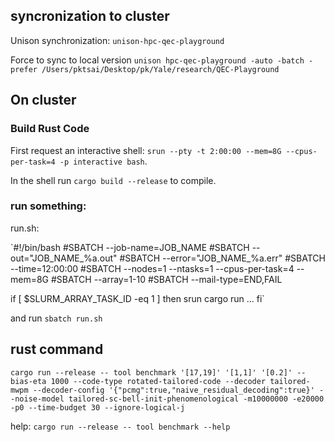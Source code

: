 ## syncronization to cluster

Unison synchronization: 
`unison-hpc-qec-playground`

Force to sync to local version
`unison hpc-qec-playground -auto -batch -prefer /Users/pktsai/Desktop/pk/Yale/research/QEC-Playground`

## On cluster
### Build Rust Code
First request an interactive shell: 
`srun --pty -t 2:00:00 --mem=8G --cpus-per-task=4 -p interactive bash`.

In the shell run 
`cargo build --release` 
to compile.

### run something:
run.sh:

`#!/bin/bash
#SBATCH --job-name=JOB_NAME
#SBATCH --out="JOB_NAME_%a.out"
#SBATCH --error="JOB_NAME_%a.err"
#SBATCH --time=12:00:00
#SBATCH --nodes=1 --ntasks=1 --cpus-per-task=4 --mem=8G 
#SBATCH --array=1-10
#SBATCH --mail-type=END,FAIL

 if [ $SLURM_ARRAY_TASK_ID -eq 1 ]
then 
    srun cargo run ...
fi`

and run `sbatch run.sh`


## rust command
`cargo run --release -- tool benchmark '[17,19]' '[1,1]' '[0.2]' --bias-eta 1000 --code-type rotated-tailored-code --decoder tailored-mwpm --decoder-config '{"pcmg":true,"naive_residual_decoding":true}' --noise-model tailored-sc-bell-init-phenomenological -m10000000 -e20000 -p0 --time-budget 30 --ignore-logical-j`

help: `cargo run --release -- tool benchmark --help`
